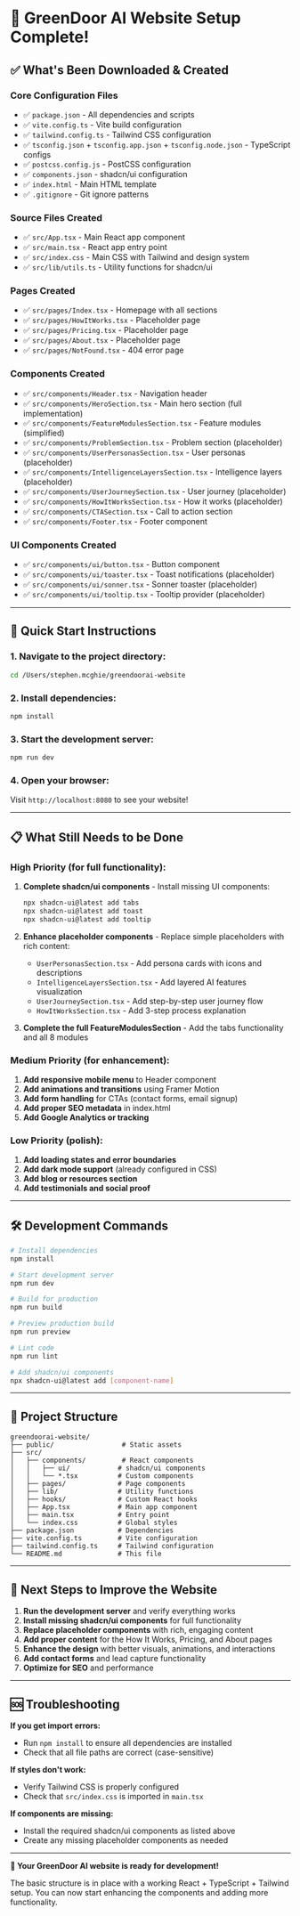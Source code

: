 # 🚀 GreenDoor AI Website Setup Complete!

## ✅ What's Been Downloaded & Created

### **Core Configuration Files**
- ✅ `package.json` - All dependencies and scripts
- ✅ `vite.config.ts` - Vite build configuration
- ✅ `tailwind.config.ts` - Tailwind CSS configuration
- ✅ `tsconfig.json` + `tsconfig.app.json` + `tsconfig.node.json` - TypeScript configs
- ✅ `postcss.config.js` - PostCSS configuration
- ✅ `components.json` - shadcn/ui configuration
- ✅ `index.html` - Main HTML template
- ✅ `.gitignore` - Git ignore patterns

### **Source Files Created**
- ✅ `src/App.tsx` - Main React app component
- ✅ `src/main.tsx` - React app entry point
- ✅ `src/index.css` - Main CSS with Tailwind and design system
- ✅ `src/lib/utils.ts` - Utility functions for shadcn/ui

### **Pages Created**
- ✅ `src/pages/Index.tsx` - Homepage with all sections
- ✅ `src/pages/HowItWorks.tsx` - Placeholder page
- ✅ `src/pages/Pricing.tsx` - Placeholder page
- ✅ `src/pages/About.tsx` - Placeholder page
- ✅ `src/pages/NotFound.tsx` - 404 error page

### **Components Created**
- ✅ `src/components/Header.tsx` - Navigation header
- ✅ `src/components/HeroSection.tsx` - Main hero section (full implementation)
- ✅ `src/components/FeatureModulesSection.tsx` - Feature modules (simplified)
- ✅ `src/components/ProblemSection.tsx` - Problem section (placeholder)
- ✅ `src/components/UserPersonasSection.tsx` - User personas (placeholder)
- ✅ `src/components/IntelligenceLayersSection.tsx` - Intelligence layers (placeholder)
- ✅ `src/components/UserJourneySection.tsx` - User journey (placeholder)
- ✅ `src/components/HowItWorksSection.tsx` - How it works (placeholder)
- ✅ `src/components/CTASection.tsx` - Call to action section
- ✅ `src/components/Footer.tsx` - Footer component

### **UI Components Created**
- ✅ `src/components/ui/button.tsx` - Button component
- ✅ `src/components/ui/toaster.tsx` - Toast notifications (placeholder)
- ✅ `src/components/ui/sonner.tsx` - Sonner toaster (placeholder)
- ✅ `src/components/ui/tooltip.tsx` - Tooltip provider (placeholder)

---

## 🚀 Quick Start Instructions

### 1. **Navigate to the project directory:**
```bash
cd /Users/stephen.mcghie/greendoorai-website
```

### 2. **Install dependencies:**
```bash
npm install
```

### 3. **Start the development server:**
```bash
npm run dev
```

### 4. **Open your browser:**
Visit `http://localhost:8080` to see your website!

---

## 📋 What Still Needs to be Done

### **High Priority (for full functionality):**
1. **Complete shadcn/ui components** - Install missing UI components:
   ```bash
   npx shadcn-ui@latest add tabs
   npx shadcn-ui@latest add toast
   npx shadcn-ui@latest add tooltip
   ```

2. **Enhance placeholder components** - Replace simple placeholders with rich content:
   - `UserPersonasSection.tsx` - Add persona cards with icons and descriptions
   - `IntelligenceLayersSection.tsx` - Add layered AI features visualization
   - `UserJourneySection.tsx` - Add step-by-step user journey flow
   - `HowItWorksSection.tsx` - Add 3-step process explanation

3. **Complete the full FeatureModulesSection** - Add the tabs functionality and all 8 modules

### **Medium Priority (for enhancement):**
1. **Add responsive mobile menu** to Header component
2. **Add animations and transitions** using Framer Motion
3. **Add form handling** for CTAs (contact forms, email signup)
4. **Add proper SEO metadata** in index.html
5. **Add Google Analytics or tracking**

### **Low Priority (polish):**
1. **Add loading states and error boundaries**
2. **Add dark mode support** (already configured in CSS)
3. **Add blog or resources section**
4. **Add testimonials and social proof**

---

## 🛠 Development Commands

```bash
# Install dependencies
npm install

# Start development server
npm run dev

# Build for production
npm run build

# Preview production build
npm run preview

# Lint code
npm run lint

# Add shadcn/ui components
npx shadcn-ui@latest add [component-name]
```

---

## 📁 Project Structure

```
greendoorai-website/
├── public/                 # Static assets
├── src/
│   ├── components/         # React components
│   │   ├── ui/            # shadcn/ui components
│   │   └── *.tsx          # Custom components
│   ├── pages/             # Page components
│   ├── lib/               # Utility functions
│   ├── hooks/             # Custom React hooks
│   ├── App.tsx            # Main app component
│   ├── main.tsx           # Entry point
│   └── index.css          # Global styles
├── package.json           # Dependencies
├── vite.config.ts         # Vite configuration
├── tailwind.config.ts     # Tailwind configuration
└── README.md              # This file
```

---

## 🎯 Next Steps to Improve the Website

1. **Run the development server** and verify everything works
2. **Install missing shadcn/ui components** for full functionality
3. **Replace placeholder components** with rich, engaging content
4. **Add proper content** for the How It Works, Pricing, and About pages
5. **Enhance the design** with better visuals, animations, and interactions
6. **Add contact forms** and lead capture functionality
7. **Optimize for SEO** and performance

---

## 🆘 Troubleshooting

**If you get import errors:**
- Run `npm install` to ensure all dependencies are installed
- Check that all file paths are correct (case-sensitive)

**If styles don't work:**
- Verify Tailwind CSS is properly configured
- Check that `src/index.css` is imported in `main.tsx`

**If components are missing:**
- Install the required shadcn/ui components as listed above
- Create any missing placeholder components as needed

---

**🎉 Your GreenDoor AI website is ready for development!**

The basic structure is in place with a working React + TypeScript + Tailwind setup. You can now start enhancing the components and adding more functionality.
